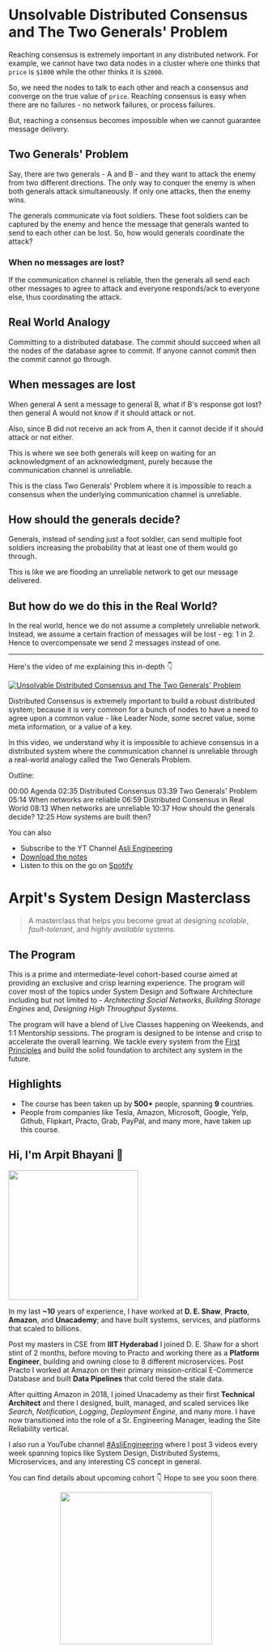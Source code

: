 Unsolvable Distributed Consensus and The Two Generals' Problem
===


Reaching consensus is extremely important in any distributed network. For example, we cannot have two data nodes in a cluster where one thinks that `price` is `$1000` while the other thinks it is `$2000`.

So, we need the nodes to talk to each other and reach a consensus and converge on the true value of `price`. Reaching consensus is easy when there are no failures - no network failures, or process failures.

But, reaching a consensus becomes impossible when we cannot guarantee message delivery.

## Two Generals' Problem

Say, there are two generals - A and B - and they want to attack the enemy from two different directions. The only way to conquer the enemy is when both generals attack simultaneously. If only one attacks, then the enemy wins.

The generals communicate via foot soldiers. These foot soldiers can be captured by the enemy and hence the message that generals wanted to send to each other can be lost. So, how would generals coordinate the attack?

### When no messages are lost?

If the communication channel is reliable, then the generals all send each other messages to agree to attack and everyone responds/ack to everyone else, thus coordinating the attack.


## Real World Analogy

Committing to a distributed database. The commit should succeed when all the nodes of the database agree to commit. If anyone cannot commit then the commit cannot go through.

## When messages are lost

When general A sent a message to general B, what if B's response got lost? then general A would not know if it should attack or not.

Also, since B did not receive an ack from A, then it cannot decide if it should attack or not either.

This is where we see both generals will keep on waiting for an acknowledgment of an acknowledgment, purely because the communication channel is unreliable.

This is the class Two Generals' Problem where it is impossible to reach a consensus when the underlying communication channel is unreliable.

## How should the generals decide?

Generals, instead of sending just a foot soldier, can send multiple foot soldiers increasing the probability that at least one of them would go through.

This is like we are flooding an unreliable network to get our message delivered.

## But how do we do this in the Real World?

In the real world, hence we do not assume a completely unreliable network. Instead, we assume a certain fraction of messages will be lost - eg: 1 in 2. Hence to overcompensate we send 2 messages instead of one.
<hr />


<p>Here's the video of me explaining this in-depth 👇‍</p>

[![Unsolvable Distributed Consensus and The Two Generals' Problem](https://i.ytimg.com/vi/DnOlqghKJMY/mqdefault.jpg)](https://www.youtube.com/watch?v=DnOlqghKJMY)

Distributed Consensus is extremely important to build a robust distributed system; because it is very common for a bunch of nodes to have a need to agree upon a common value - like Leader Node, some secret value, some meta information, or a value of a key.

In this video, we understand why it is impossible to achieve consensus in a distributed system where the communication channel is unreliable through a real-world analogy called the Two Generals Problem.

Outline:

00:00 Agenda
02:35 Distributed Consensus
03:39 Two Generals' Problem
05:14 When networks are reliable
06:59 Distributed Consensus in Real World
08:13 When networks are unreliable
10:37 How should the generals decide?
12:25 How systems are built then?

You can also
 - Subscribe to the YT Channel [Asli Engineering](https://youtube.com/c/ArpitBhayani)
 - [Download the notes](https://drive.google.com/file/d/1IZorhAB-Dzq_CsLcqlKwHddY1iP-s9Nw/view?usp=sharing)
 - Listen to this on the go on [Spotify](https://open.spotify.com/show/7qMoamm2iZQrsPVm6IQLoD)

# Arpit's System Design Masterclass

> A masterclass that helps you become great at designing _scalable_, _fault-tolerant_, and _highly available_ systems.

## The Program

This is a prime and intermediate-level cohort-based course aimed at providing an exclusive and crisp learning experience. The program will cover most of the topics under System Design and Software Architecture including but not limited to - _Architecting Social Networks_, _Building Storage Engines_ and, _Designing High Throughput Systems_.

The program will have a blend of Live Classes happening on Weekends, and 1:1 Mentorship sessions. The program is designed to be intense and crisp to accelerate the overall learning. We tackle every system from the [First Principles](https://en.wikipedia.org/wiki/First_principle) and build the solid foundation to architect any system in the future.


## Highlights

 - The course has been taken up by __500+__ people, spanning __9__ countries.
 - People from companies like Tesla, Amazon, Microsoft, Google, Yelp, Github, Flipkart, Practo, Grab, PayPal, and many more, have taken up this course.


## Hi, I'm Arpit Bhayani 👋

<img width="256px" src="https://arpitbhayani.me/static/img/arpit.jpg" />

In my last **~10** years of experience, I have worked at **D. E. Shaw**, **Practo**, **Amazon**, and **Unacademy**; and have built systems, services, and platforms that scaled to billions.

Post my masters in CSE from **IIIT Hyderabad** I joined D. E. Shaw for a short stint of 2 months, before moving to Practo and working there as a **Platform Engineer**, building and owning close to 8 different microservices. Post Practo I worked at Amazon on their primary mission-critical E-Commerce Database and built **Data Pipelines** that cold tiered the stale data.

After quitting Amazon in 2018, I joined Unacademy as their first **Technical Architect** and there I designed, built, managed, and scaled services like _Search_, _Notification_, _Logging_, _Deployment Engine_, and many more. I have now transitioned into the role of a Sr. Engineering Manager, leading the Site Reliability vertical.

I also run a YouTube channel [#AsliEngineering](https://www.youtube.com/c/ArpitBhayani) where I post 3 videos every week spanning topics like System Design, Distributed Systems, Microservices, and any interesting CS concept in general.

You can find details about upcoming cohort 👇‍ Hope to see you soon there.

<center>
<a target="_blank" href="https://arpitbhayani.me/masterclass">
<img src="https://user-images.githubusercontent.com/4745789/137859181-d4499cf4-ce65-4466-8b88-a078ece0f081.PNG" width="300px" />
</a>
</center>